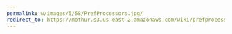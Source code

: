 ```yaml
---
permalink: w/images/5/58/PrefProcessors.jpg/
redirect_to: https://mothur.s3.us-east-2.amazonaws.com/wiki/prefprocessors.jpg
---
```


